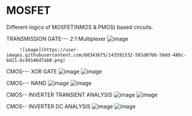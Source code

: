 # MOSFET
Different logics of MOSFET(NMOS &amp; PMOS) based circuits.
   
   TRANSMISSION GATE--- 2:1 Multiplexer
         ![image](https://user-images.githubusercontent.com/60343675/143591483-3571d204-bf68-498c-bffb-09df51ce625a.png)
         
         ![image](https://user-images.githubusercontent.com/60343675/143591532-581d87b6-50dd-486c-bd21-bc49146d7ab0.png)

   CMOS--- XOR GATE
         ![image](https://user-images.githubusercontent.com/60343675/137577046-825f8a4f-cb02-494b-9208-d327130258d1.png)
         ![image](https://user-images.githubusercontent.com/60343675/143591600-6d828e96-72f8-4dde-a711-b8d7fc3196dd.png)
     
  CMOS--- NAND 
          ![image](https://user-images.githubusercontent.com/60343675/137577137-9759df11-1610-438b-a481-a2a3084a3863.png)
          ![image](https://user-images.githubusercontent.com/60343675/143591649-8cc7fa1e-f003-4af3-a726-4ab1f1f24de6.png)
        
  CMOS-- INVERTER TRANSIENT ANALYSIS
         ![image](https://user-images.githubusercontent.com/60343675/137577153-f820f245-13f7-4528-ac5f-ca4a8f6c0621.png)
         ![image](https://user-images.githubusercontent.com/60343675/143591728-7b733374-1ed5-4b0a-bbfe-594d02e1c594.png)
         
  CMOS-- INVERTER DC ANALYSIS
         ![image](https://user-images.githubusercontent.com/60343675/137577176-59834e0e-0715-4be5-9063-d717c7e2ca70.png)
         ![image](https://user-images.githubusercontent.com/60343675/143591694-d28f00f7-8932-47c3-9137-d4c00677b1cf.png)

        
           

